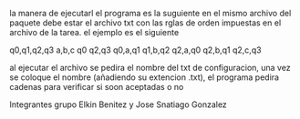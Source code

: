 
la manera de ejecutarl el programa es la suguiente
en el mismo archivo del paquete debe estar el archivo txt con las rglas de orden impuestas en el archivo de la tarea.
el ejemplo es el siguiente

q0,q1,q2,q3
a,b,c
q0
q2,q3
q0,a,q1
q1,b,q2
q2,a,q0
q2,b,q1
q2,c,q3

al ejecutar el archivo se pedira el nombre del txt de configuracion, una vez se coloque el nombre (añadiendo su extencion .txt), el programa pedira cadenas para verificar si soon aceptadas o no

Integrantes grupo
Elkin Benitez y Jose Snatiago Gonzalez
